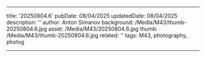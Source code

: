 ---

title: '20250804.6'
pubDate: 08/04/2025
updatedDate: 08/04/2025
description: ''
author: Anton Simanov
background: /Media/M43/thumb-20250804.6.jpg
asset: /Media/M43/20250804.6.jpg
thumb: /Media/M43/thumb-20250804.6.jpg
related: ''
tags: M43, photography, photog

---